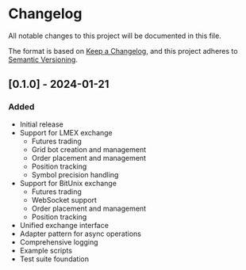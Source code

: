 # Changelog

All notable changes to this project will be documented in this file.

The format is based on [Keep a Changelog](https://keepachangelog.com/en/1.0.0/),
and this project adheres to [Semantic Versioning](https://semver.org/spec/v2.0.0.html).

## [0.1.0] - 2024-01-21

### Added
- Initial release
- Support for LMEX exchange
  - Futures trading
  - Grid bot creation and management
  - Order placement and management
  - Position tracking
  - Symbol precision handling
- Support for BitUnix exchange
  - Futures trading
  - WebSocket support
  - Order placement and management
  - Position tracking
- Unified exchange interface
- Adapter pattern for async operations
- Comprehensive logging
- Example scripts
- Test suite foundation